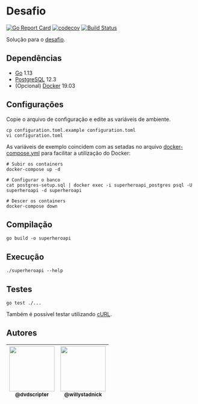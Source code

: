 # Desafio

[![Go Report Card](https://goreportcard.com/badge/github.com/willystadnick/dvdscripter-superheroapi)](https://goreportcard.com/report/github.com/willystadnick/dvdscripter-superheroapi)
[![codecov](https://codecov.io/gh/willystadnick/dvdscripter-superheroapi/branch/master/graph/badge.svg)](https://codecov.io/gh/willystadnick/dvdscripter-superheroapi)
[![Build Status](https://travis-ci.org/willystadnick/dvdscripter-superheroapi.svg?branch=master)](https://travis-ci.org/willystadnick/dvdscripter-superheroapi)

Solução para o [desafio](challenge.md).

## Dependências

- [Go](https://golang.org/) 1.13
- [PostgreSQL](https://www.postgresql.org/) 12.3
- (Opcional) [Docker](https://www.docker.com/) 19.03

## Configurações

Copie o arquivo de configuração e edite as variáveis de ambiente.

```
cp configuration.toml.example configuration.toml
vi configuration.toml
```

As variáveis de exemplo coincidem com as setadas no arquivo [docker-compose.yml](docker-compose.yml) para facilitar a utilização do Docker:

```
# Subir os containers
docker-compose up -d

# Configurar o banco
cat postgres-setup.sql | docker exec -i superheroapi_postgres psql -U superheroapi -d superheroapi

# Descer os containers
docker-compose down
```

## Compilação

```
go build -o superheroapi
```

## Execução

```
./superheroapi --help
```

## Testes

```
go test ./...
```

Também é possível testar utilizando [cURL](curl.md).

## Autores

| [<img src="https://avatars1.githubusercontent.com/u/1256235?s=120&v=4" width=120><br><sub>@dvdscripter</sub>](https://github.com/dvdscripter) | [<img src="https://avatars2.githubusercontent.com/u/1824706?s=120&v=4" width=120><br><sub>@willystadnick</sub>](https://github.com/willystadnick) |
| :---: | :---: |

